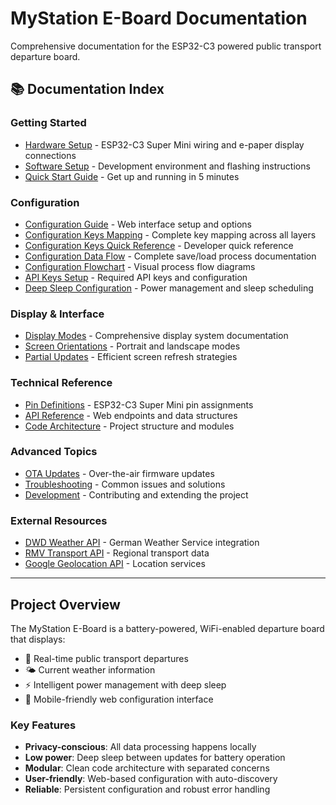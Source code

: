# MyStation E-Board Documentation

Comprehensive documentation for the ESP32-C3 powered public transport departure board.

## 📚 Documentation Index

### Getting Started
- [Hardware Setup](./hardware-setup.md) - ESP32-C3 Super Mini wiring and e-paper display connections
- [Software Setup](./software-setup.md) - Development environment and flashing instructions
- [Quick Start Guide](./quick-start.md) - Get up and running in 5 minutes

### Configuration
- [Configuration Guide](./configuration.md) - Web interface setup and options
- [Configuration Keys Mapping](./configuration-keys-mapping.md) - Complete key mapping across all layers
- [Configuration Keys Quick Reference](./configuration-keys-quick-reference.md) - Developer quick reference
- [Configuration Data Flow](./configuration-data-flow.md) - Complete save/load process documentation
- [Configuration Flowchart](./configuration-flowchart.md) - Visual process flow diagrams
- [API Keys Setup](./api-keys.md) - Required API keys and configuration
- [Deep Sleep Configuration](./deep-sleep.md) - Power management and sleep scheduling

### Display & Interface
- [Display Modes](./display-modes.md) - Comprehensive display system documentation
- [Screen Orientations](./display-modes.md#orientations) - Portrait and landscape modes
- [Partial Updates](./display-modes.md#partial-updates) - Efficient screen refresh strategies

### Technical Reference
- [Pin Definitions](./pin-definitions.md) - ESP32-C3 Super Mini pin assignments
- [API Reference](./api-reference.md) - Web endpoints and data structures
- [Code Architecture](./architecture.md) - Project structure and modules

### Advanced Topics
- [OTA Updates](./ota-updates.md) - Over-the-air firmware updates
- [Troubleshooting](./troubleshooting.md) - Common issues and solutions
- [Development](./development.md) - Contributing and extending the project

### External Resources
- [DWD Weather API](./external-apis.md#dwd-weather-api) - German Weather Service integration
- [RMV Transport API](./external-apis.md#rmv-transport-api) - Regional transport data
- [Google Geolocation API](./external-apis.md#google-api) - Location services

---

## Project Overview

The MyStation E-Board is a battery-powered, WiFi-enabled departure board that displays:
- 🚌 Real-time public transport departures
- 🌤️ Current weather information
- ⚡ Intelligent power management with deep sleep
- 📱 Mobile-friendly web configuration interface

### Key Features
- **Privacy-conscious**: All data processing happens locally
- **Low power**: Deep sleep between updates for battery operation
- **Modular**: Clean code architecture with separated concerns
- **User-friendly**: Web-based configuration with auto-discovery
- **Reliable**: Persistent configuration and robust error handling

